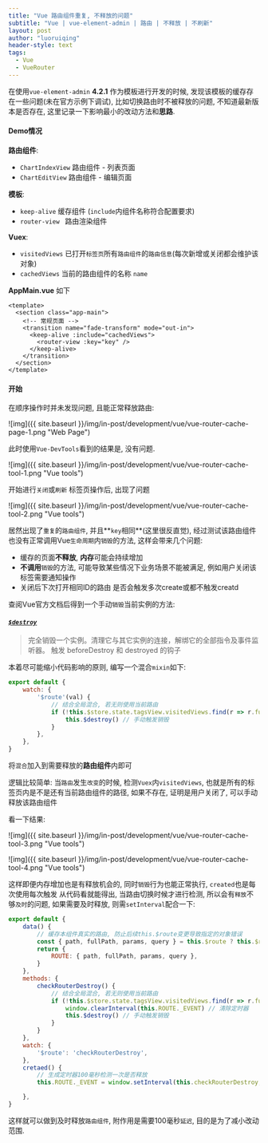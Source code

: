 ```yaml
---
title: "Vue 路由组件重复, 不释放的问题"
subtitle: "Vue | vue-element-admin | 路由 | 不释放 | 不刷新"
layout: post
author: "luoruiqing"
header-style: text
tags:
  - Vue
  - VueRouter
---
```


在使用`vue-element-admin` **4.2.1** 作为模板进行开发的时候, 发现该模板的缓存存在一些问题(未在官方示例下调试), 比如切换路由时不被释放的问题, 不知道最新版本是否存在, 这里记录一下影响最小的改动方法和**思路**.

#### Demo情况

**路由组件**:

- `ChartIndexView` 路由组件 - 列表页面
- `ChartEditView` 路由组件 - 编辑页面

**模板**:
- `keep-alive` 缓存组件 (`include`内组件名称符合配置要求)
- `router-view ` 路由渲染组件

**Vuex**:
- `visitedViews` 已打开`标签页`所有`路由组件`的`路由信息`(每次新增或关闭都会维护该对象)
- `cachedViews` 当前的路由组件的名称 `name`

**AppMain.vue** 如下

```vue
<template>
  <section class="app-main">
    <!-- 常规页面 -->
    <transition name="fade-transform" mode="out-in">
      <keep-alive :include="cachedViews">
        <router-view :key="key" />
      </keep-alive>
    </transition>
  </section>
</template>
```

#### 开始

在顺序操作时并未发现问题, 且能正常释放路由:

![img]({{ site.baseurl }}/img/in-post/development/vue/vue-router-cache-page-1.png "Web Page")

此时使用`Vue-DevTools`看到的结果是, 没有问题.

![img]({{ site.baseurl }}/img/in-post/development/vue/vue-router-cache-tool-1.png "Vue tools")

开始进行`关闭`或`刷新` 标签页操作后, 出现了问题

![img]({{ site.baseurl }}/img/in-post/development/vue/vue-router-cache-tool-2.png "Vue tools")

居然出现了`重复`的`路由组件`, 并且**`key`相同**(这里很反直觉), 经过测试该路由组件也没有正常调用Vue`生命周期`内`销毁`的方法, 这样会带来几个问题:

- 缓存的页面**不释放**, **内存**可能会持续增加
- **不调用**`销毁`的方法, 可能导致某些情况下业务场景不能被满足, 例如用户关闭该标签需要通知操作
- 关闭后下次打开相同ID的路由 是否会触发多次create或都不触发creatd


查阅Vue官方文档后得到一个手动`销毁`当前实例的方法:

#### [*`$destroy`*](https://cn.vuejs.org/v2/api/#vm-destroy)

>  完全销毁一个实例。清理它与其它实例的连接，解绑它的全部指令及事件监听器。
> 触发 beforeDestroy 和 destroyed 的钩子

本着尽可能缩小代码影响的原则, 编写一个混合`mixin`如下:

```js
export default {
    watch: {
        '$route'(val) {
            // 结合全局混合, 若无则使用当前路由
            if (!this.$store.state.tagsView.visitedViews.find(r => r.fullPath === val.fullPath)) {
                this.$destroy() // 手动触发销毁
            }
        },
    },
}
```

将`混合`加入到需要释放的**路由组件**内即可

逻辑比较简单: 当`路由`发生`改变`的时候, 检测`Vuex`内`visitedViews`, 也就是所有的标签页内是不是还有当前路由组件的路径, 如果不存在, 证明是用户关闭了, 可以手动释放该路由组件


看一下结果:

![img]({{ site.baseurl }}/img/in-post/development/vue/vue-router-cache-tool-3.png "Vue tools")


![img]({{ site.baseurl }}/img/in-post/development/vue/vue-router-cache-tool-4.png "Vue tools")


这样即便内存增加也是有释放机会的, 同时`销毁`行为也能正常执行, `created`也是每次使用每次触发
从代码看就能得出, 当路由切换时候才进行检测, 所以会有`释放`不够`及时`的问题, 如果需要及时释放, 则需`setInterval`配合一下:


```js
export default {
    data() {
        // 缓存本组件真实的路由, 防止后续this.$route变更导致指定的对象错误
        const { path, fullPath, params, query } = this.$route ? this.$route : {}
        return {
            ROUTE: { path, fullPath, params, query },
        }
    },
    methods: {
        checkRouterDestroy() {
            // 结合全局混合, 若无则使用当前路由
            if (!this.$store.state.tagsView.visitedViews.find(r => r.fullPath === this.ROUTE.fullPath)) {
                window.clearInterval(this.ROUTE._EVENT) // 清除定时器
                this.$destroy() // 手动触发销毁
            }
        }
    },
    watch: {
        '$route': 'checkRouterDestroy',
    },
    cretaed() {
        // 生成定时器100毫秒检测一次是否释放
        this.ROUTE._EVENT = window.setInterval(this.checkRouterDestroy, 100)

    },
}
```


这样就可以做到及时释放`路由组件`, 附作用是需要100毫秒`延迟`, 目的是为了减小改动范围.